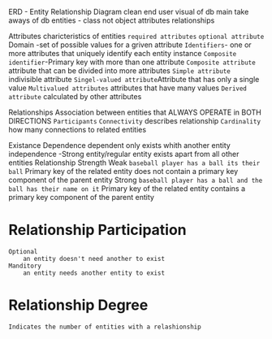 ERD - Entity Relationship Diagram
    clean end user visual of db
    main take aways of db
        entities - class not object
        attributes
        relationships
    
Attributes
    charicteristics of entities
    `required attributes`
    `optional attribute`
    Domain -set of possible values for a griven attribute
    `Identifiers`- one or more attributes that uniquely identify each entity instance
    `Composite identifier`-Primary key with more than one attribute
    `Composite attribute` attribute that can be divided into more attributes
    `Simple attribute` indivisible attribute
    `Singel-valued attribute`Attribute that has only a single value
    `Multivalued attributes` attributes that have many values
    `Derived attribute` calculated by other attributes

Relationships
    Association between entities that ALWAYS OPERATE in BOTH DIRECTIONS
    `Participants`
    `Connectivity` describes relationship
    `Cardinality` how many connections to related entities

Existance Dependence
    dependent
        only exists whith another entity
    independence -Strong entity/regular entity
        exists apart from all other entities
Relationship Strength
    Weak `baseball player has a ball its their ball`
        Primary key of the related entity does not contain a primary key component of the parent entity
    Strong `baseball player has a ball and the ball has their name on it`
        Primary key of the related entity contains a primary key component of the parent entity


# Relationship Participation
    Optional
        an entity doesn't need another to exist
    Manditory
        an entity needs another entity to exist
    
# Relationship Degree
    Indicates the number of entities with a relashionship
    